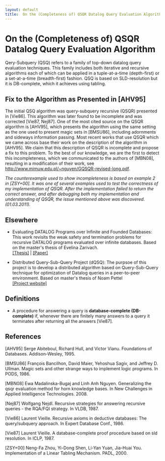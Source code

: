 ```yaml
---
layout: default
title:  On the (Completeness of) QSQR Datalog Query Evaluation Algorithm
---
```

# On the (Completeness of) QSQR Datalog Query Evaluation Algorithm
Qery-Subquery (QSQ) refers to a family of top-down datalog query evaluation techniques. This family includes both iterative and recursive algorithms each of which can be applied in a tuple-at-a-time (depth-first) or a set-at-a-time (breadth-first) fashion. QSQ is based on SLD-resolution but it is DB-complete, which it achieves using tabling.

## Fix to the Algorithm as Presented in [AHV95]
The initial QSQ algorithm was query-subquery recursive (QSQR) presented in [Vie86]. This algorithm was later found to be incomplete and was corrected [Vie87, Nej87]. One of the most cited source on the QSQR algorithm is [AHV95], which presents the algorithm using the same setting as the one used to present magic sets in [BMSU86], including adornments and sideways information passing. Most recent works that use QSQR which we came across base their work on the description of the algorithm in [AHV95]. We claim that this description of QSQR is incomplete and propose a fix to this problem. To the best of our knowledge, we are the first to detect this incompleteness, which we communicated to the authors of [MBN08], resulting in a modification of their work, see http://www.mimuw.edu.pl/~nguyen/GQSQR-revised-long.pdf.

_The counterexample used to show incompleteness is based on example 2 in [ZSY+00]. It was one of several examples used to test the correctness of my implementation of QSQR. After the implementation failed to return the correct answer, and after debugging both my implementation and understanding of QSQR, the issue mentioned above was discovered. (01.03.2011)._

## Elsewhere

* Evaluating DATALOG Programs over Infinite and Founded Databases: This work revisits the weak safety and termination problems for recursive DATALOG programs evaluated over infinite databases. Based on the master's thesis of Evelina Zarivach. <br>
[[Thesis]](http://www.cs.technion.ac.il/users/wwwb/cgi-bin/tr-get.cgi/2008/MSC/MSC-2008-15.pdf) | [[Paper]](http://portal.acm.org/citation.cfm?id=1783539)

* Distributed Query-Sub-Query Project (dQSQ): The purpsoe of this project is to develop a distributed algorithm based on Query-Sub-Query technique for optimization of Datalog queries in a peer-to-peer environment. Based on master's thesis of Noam Pettel <br>
[[Project website]](http://www.cs.tau.ac.il/~milo/projects/dqsq/)

## Definitions
* A procedure for answering a query is **database-complete (DB-complete)** if, whenever there are finitely many answers to a query it terminates after returning all the answers [Vie87].

## References
[AHV95] Serge Abiteboul, Richard Hull, and Victor Vianu. Foundations of Databases. Addison-Wesley, 1995.

[BMSU86] François Bancilhon, David Maier, Yehoshua Sagiv, and Jeffrey D. Ullman. Magic sets and other strange ways to implement logic programs. In PODS, 1986.

[MBN08] Ewa Madalinska-Bugaj and Linh Anh Nguyen. Generalizing the qsqr evaluation method for horn knowledge bases. In New Challenges in Applied Intelligence Technologies. 2008.

[Nej87] Wolfgang Nejdl. Recursive strategies for answering recursive queries - the RQA/FQI strategy. In VLDB, 1987.

[Vie86] Laurent Vieille. Recursive axioms in deductive databases: The query/subquery approach. In Expert Database Conf., 1986.

[Vie87] Laurent Vieille. A database-complete proof procedure based on sld resolution. In ICLP, 1987.

[ZSY+00] Neng-Fa Zhou, Yi-Dong Shen, Li-Yan Yuan, Jia-Huai You. Implementation of a Linear Tabling Mechanism. PADL, 2000.